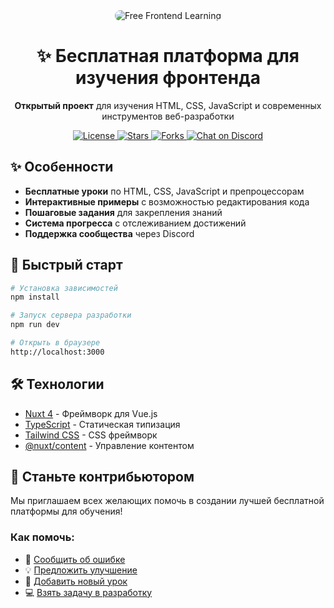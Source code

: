 <div align="center">
  <img src="https://placehold.co/800x200/4f46e5/white?text=Free+Frontend+Learning" alt="Free Frontend Learning" style="border-radius: 12px;"/>
  
  <h1>✨ Бесплатная платформа для изучения фронтенда</h1>
  
  <p>
    <strong>Открытый проект</strong> для изучения HTML, CSS, JavaScript и современных инструментов веб-разработки
  </p>
  
  <p>
    <a href="https://github.com/your-username/free-frontend-learning/blob/main/LICENSE">
      <img src="https://img.shields.io/badge/License-MIT-blue.svg" alt="License">
    </a>
    <a href="https://github.com/your-username/free-frontend-learning/stargazers">
      <img src="https://img.shields.io/github/stars/your-username/free-frontend-learning.svg?style=social" alt="Stars">
    </a>
    <a href="https://github.com/your-username/free-frontend-learning/network/members">
      <img src="https://img.shields.io/github/forks/your-username/free-frontend-learning.svg?style=social" alt="Forks">
    </a>
    <a href="https://discord.gg/ваша-ссылка">
      <img src="https://img.shields.io/discord/ваш-id?logo=discord" alt="Chat on Discord">
    </a>
  </p>
</div>

## ✨ Особенности

- **Бесплатные уроки** по HTML, CSS, JavaScript и препроцессорам
- **Интерактивные примеры** с возможностью редактирования кода
- **Пошаговые задания** для закрепления знаний
- **Система прогресса** с отслеживанием достижений
- **Поддержка сообщества** через Discord

## 🚀 Быстрый старт

```bash
# Установка зависимостей
npm install

# Запуск сервера разработки
npm run dev

# Открыть в браузере
http://localhost:3000
```

## 🛠 Технологии

- [Nuxt 4](https://nuxt.com) - Фреймворк для Vue.js
- [TypeScript](https://www.typescriptlang.org) - Статическая типизация
- [Tailwind CSS](https://tailwindcss.com) - CSS фреймворк
- [@nuxt/content](https://content.nuxt.com) - Управление контентом

## 🤝 Станьте контрибьютором

Мы приглашаем всех желающих помочь в создании лучшей бесплатной платформы для обучения!

### Как помочь:

- 🐞 [Сообщить об ошибке](https://github.com/your-username/free-frontend-learning/issues/new?template=bug_report.md)
- 💡 [Предложить улучшение](https://github.com/your-username/free-frontend-learning/discussions/new?category=ideas)
- 📝 [Добавить новый урок](https://github.com/your-username/free-frontend-learning/discussions/new?category=content)
- 💻 [Взять задачу в разработку](https://github.com/your-username/free-frontend-learning/issues?q=is%3Aopen+is%3Aissue+label%3A%22good+first+issue%22)
